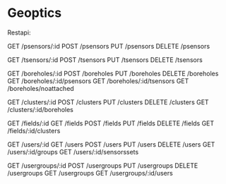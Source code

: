 # Geoptics

Restapi:

GET /psensors/:id
POST /psensors
PUT /psensors
DELETE /psensors

GET /tsensors/:id
POST /tsensors
PUT /tsensors
DELETE /tsensors

GET /boreholes/:id
POST /boreholes
PUT /boreholes
DELETE /boreholes
GET /boreholes/:id/psensors
GET /boreholes/:id/tsensors
GET /boreholes/noattached

GET /clusters/:id
POST /clusters
PUT /clusters
DELETE /clusters
GET /clusters/:id/boreholes

GET /fields/:id
GET /fields
POST /fields
PUT /fields
DELETE /fields
GET /fields/:id/clusters

GET /users/:id
GET /users
POST /users
PUT /users
DELETE /users
GET /users/:id/groups
GET /users/:id/sensorssets

GET /usergroups/:id
POST /usergroups
PUT /usergroups
DELETE /usergroups
GET /usergroups
GET /usergroups/:id/users